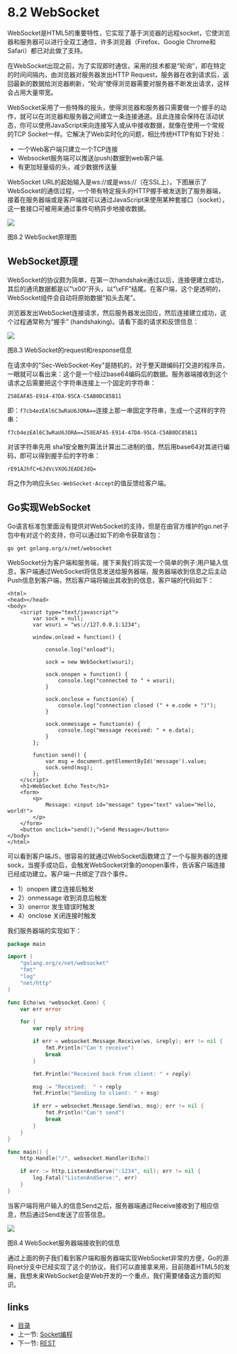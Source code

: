 # 8.2 WebSocket

WebSocket是HTML5的重要特性，它实现了基于浏览器的远程socket，它使浏览器和服务器可以进行全双工通信，许多浏览器（Firefox、Google Chrome和Safari）都已对此做了支持。

在WebSocket出现之前，为了实现即时通信，采用的技术都是“轮询”，即在特定的时间间隔内，由浏览器对服务器发出HTTP Request，服务器在收到请求后，返回最新的数据给浏览器刷新，“轮询”使得浏览器需要对服务器不断发出请求，这样会占用大量带宽。

WebSocket采用了一些特殊的报头，使得浏览器和服务器只需要做一个握手的动作，就可以在浏览器和服务器之间建立一条连接通道。且此连接会保持在活动状态，你可以使用JavaScript来向连接写入或从中接收数据，就像在使用一个常规的TCP Socket一样。它解决了Web实时化的问题，相比传统HTTP有如下好处：

* 一个Web客户端只建立一个TCP连接
* Websocket服务端可以推送\(push\)数据到web客户端.
* 有更加轻量级的头，减少数据传送量

WebSocket URL的起始输入是ws://或是wss://（在SSL上）。下图展示了WebSocket的通信过程，一个带有特定报头的HTTP握手被发送到了服务器端，接着在服务器端或是客户端就可以通过JavaScript来使用某种套接口（socket），这一套接口可被用来通过事件句柄异步地接收数据。

![](https://github.com/7th-heaven/build-web-application-with-golang/tree/606abd586a7270d0e48762cf0454ba0fac330698/zh/images/8.2.websocket.png?raw=true)

图8.2 WebSocket原理图

## WebSocket原理

WebSocket的协议颇为简单，在第一次handshake通过以后，连接便建立成功，其后的通讯数据都是以”\x00″开头，以”\xFF”结尾。在客户端，这个是透明的，WebSocket组件会自动将原始数据“掐头去尾”。

浏览器发出WebSocket连接请求，然后服务器发出回应，然后连接建立成功，这个过程通常称为“握手” \(handshaking\)。请看下面的请求和反馈信息：

![](https://github.com/7th-heaven/build-web-application-with-golang/tree/606abd586a7270d0e48762cf0454ba0fac330698/zh/images/8.2.websocket2.png?raw=true)

图8.3 WebSocket的request和response信息

在请求中的"Sec-WebSocket-Key"是随机的，对于整天跟编码打交道的程序员，一眼就可以看出来：这个是一个经过base64编码后的数据。服务器端接收到这个请求之后需要把这个字符串连接上一个固定的字符串：

```text
258EAFA5-E914-47DA-95CA-C5AB0DC85B11
```

即：`f7cb4ezEAl6C3wRaU6JORA==`连接上那一串固定字符串，生成一个这样的字符串：

```text
f7cb4ezEAl6C3wRaU6JORA==258EAFA5-E914-47DA-95CA-C5AB0DC85B11
```

对该字符串先用 sha1安全散列算法计算出二进制的值，然后用base64对其进行编码，即可以得到握手后的字符串：

```text
rE91AJhfC+6JdVcVXOGJEADEJdQ=
```

将之作为响应头`Sec-WebSocket-Accept`的值反馈给客户端。

## Go实现WebSocket

Go语言标准包里面没有提供对WebSocket的支持，但是在由官方维护的go.net子包中有对这个的支持，你可以通过如下的命令获取该包：

```text
go get golang.org/x/net/websocket
```

WebSocket分为客户端和服务端，接下来我们将实现一个简单的例子:用户输入信息，客户端通过WebSocket将信息发送给服务器端，服务器端收到信息之后主动Push信息到客户端，然后客户端将输出其收到的信息，客户端的代码如下：

```markup
<html>
<head></head>
<body>
    <script type="text/javascript">
        var sock = null;
        var wsuri = "ws://127.0.0.1:1234";

        window.onload = function() {

            console.log("onload");

            sock = new WebSocket(wsuri);

            sock.onopen = function() {
                console.log("connected to " + wsuri);
            }

            sock.onclose = function(e) {
                console.log("connection closed (" + e.code + ")");
            }

            sock.onmessage = function(e) {
                console.log("message received: " + e.data);
            }
        };

        function send() {
            var msg = document.getElementById('message').value;
            sock.send(msg);
        };
    </script>
    <h1>WebSocket Echo Test</h1>
    <form>
        <p>
            Message: <input id="message" type="text" value="Hello, world!">
        </p>
    </form>
    <button onclick="send();">Send Message</button>
</body>
</html>
```

可以看到客户端JS，很容易的就通过WebSocket函数建立了一个与服务器的连接sock，当握手成功后，会触发WebSocket对象的onopen事件，告诉客户端连接已经成功建立。客户端一共绑定了四个事件。

* 1）onopen 建立连接后触发
* 2）onmessage 收到消息后触发
* 3）onerror 发生错误时触发
* 4）onclose 关闭连接时触发

我们服务器端的实现如下：

```go
package main

import (
    "golang.org/x/net/websocket"
    "fmt"
    "log"
    "net/http"
)

func Echo(ws *websocket.Conn) {
    var err error

    for {
        var reply string

        if err = websocket.Message.Receive(ws, &reply); err != nil {
            fmt.Println("Can't receive")
            break
        }

        fmt.Println("Received back from client: " + reply)

        msg := "Received:  " + reply
        fmt.Println("Sending to client: " + msg)

        if err = websocket.Message.Send(ws, msg); err != nil {
            fmt.Println("Can't send")
            break
        }
    }
}

func main() {
    http.Handle("/", websocket.Handler(Echo))

    if err := http.ListenAndServe(":1234", nil); err != nil {
        log.Fatal("ListenAndServe:", err)
    }
}
```

当客户端将用户输入的信息Send之后，服务器端通过Receive接收到了相应信息，然后通过Send发送了应答信息。

![](https://github.com/7th-heaven/build-web-application-with-golang/tree/606abd586a7270d0e48762cf0454ba0fac330698/zh/images/8.2.websocket3.png?raw=true)

图8.4 WebSocket服务器端接收到的信息

通过上面的例子我们看到客户端和服务器端实现WebSocket非常的方便，Go的源码net分支中已经实现了这个的协议，我们可以直接拿来用，目前随着HTML5的发展，我想未来WebSocket会是Web开发的一个重点，我们需要储备这方面的知识。

## links

* [目录](https://github.com/7th-heaven/build-web-application-with-golang/tree/606abd586a7270d0e48762cf0454ba0fac330698/zh/preface.md%3E)
* 上一节: [Socket编程](https://github.com/7th-heaven/build-web-application-with-golang/tree/606abd586a7270d0e48762cf0454ba0fac330698/zh/08.1.md%3E)
* 下一节: [REST](https://github.com/7th-heaven/build-web-application-with-golang/tree/606abd586a7270d0e48762cf0454ba0fac330698/zh/08.3.md%3E)

